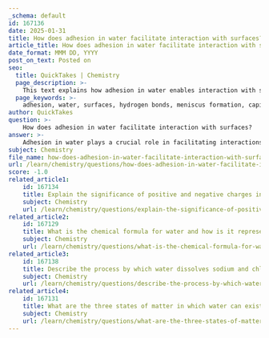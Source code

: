 ```yaml
---
_schema: default
id: 167136
date: 2025-01-31
title: How does adhesion in water facilitate interaction with surfaces?
article_title: How does adhesion in water facilitate interaction with surfaces?
date_format: MMM DD, YYYY
post_on_text: Posted on
seo:
  title: QuickTakes | Chemistry
  page_description: >-
    This text explains how adhesion in water enables interaction with surfaces through mechanisms like meniscus formation, capillary action, and the influence of hydrophilic and hydrophobic properties.
  page_keywords: >-
    adhesion, water, surfaces, hydrogen bonds, meniscus formation, capillary action, surface tension, hydrophilic, hydrophobic, biological processes
author: QuickTakes
question: >-
    How does adhesion in water facilitate interaction with surfaces?
answer: >-
    Adhesion in water plays a crucial role in facilitating interactions with surfaces, primarily through the attraction between water molecules and the molecules of the surfaces they come into contact with. This property is particularly significant due to the polar nature of water molecules, which allows them to form hydrogen bonds with other polar or charged surfaces.\n\n### Key Mechanisms of Adhesion in Water:\n\n1. **Meniscus Formation**: When water is placed in a graduated cylinder, it forms a meniscus due to adhesion. The water molecules are attracted to the polar glass surface, causing them to climb up the sides of the cylinder. This upward movement is countered by the cohesive forces among the water molecules, which tend to keep them together, resulting in a curved surface at the top of the water.\n\n2. **Capillary Action**: Adhesion is also responsible for capillary action, where water can move through narrow spaces, such as in the xylem of plants or in porous materials. The adhesive forces between water molecules and the walls of the narrow tubes exceed the cohesive forces among the water molecules, allowing water to rise against gravity. This phenomenon is vital for the transport of water and nutrients in plants.\n\n3. **Surface Tension**: While surface tension is primarily a result of cohesion, adhesion contributes to the overall behavior of water on surfaces. For instance, when water droplets form on a surface, the adhesive forces between the water and the surface can either enhance or reduce the droplet's spread, depending on whether the surface is hydrophilic (water-attracting) or hydrophobic (water-repelling).\n\n4. **Formation of Water Beads**: On hydrophobic surfaces, water tends to form beads rather than spreading out. This is due to the stronger cohesive forces among water molecules compared to the adhesive forces between water and the hydrophobic surface. Conversely, on hydrophilic surfaces, water spreads out more due to stronger adhesion.\n\n### Conclusion\n\nIn summary, adhesion in water facilitates interaction with surfaces by allowing water to "stick" to them, which is essential for various biological and physical processes. The interplay between adhesion and cohesion not only influences the behavior of water in different environments but also plays a critical role in natural phenomena such as plant water transport and the formation of droplets.
subject: Chemistry
file_name: how-does-adhesion-in-water-facilitate-interaction-with-surfaces.md
url: /learn/chemistry/questions/how-does-adhesion-in-water-facilitate-interaction-with-surfaces
score: -1.0
related_article1:
    id: 167134
    title: Explain the significance of positive and negative charges in water molecules.
    subject: Chemistry
    url: /learn/chemistry/questions/explain-the-significance-of-positive-and-negative-charges-in-water-molecules
related_article2:
    id: 167129
    title: What is the chemical formula for water and how is it represented?
    subject: Chemistry
    url: /learn/chemistry/questions/what-is-the-chemical-formula-for-water-and-how-is-it-represented
related_article3:
    id: 167138
    title: Describe the process by which water dissolves sodium and chloride ions.
    subject: Chemistry
    url: /learn/chemistry/questions/describe-the-process-by-which-water-dissolves-sodium-and-chloride-ions
related_article4:
    id: 167131
    title: What are the three states of matter in which water can exist?
    subject: Chemistry
    url: /learn/chemistry/questions/what-are-the-three-states-of-matter-in-which-water-can-exist
---
```


&nbsp;
